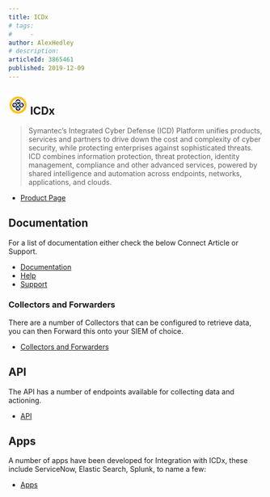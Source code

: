 ```yaml
---
title: ICDx
# tags:
#     - 
author: AlexHedley
# description: 
articleId: 3865461
published: 2019-12-09
---
```


## ![ICDx Logo](images\ICDx-logo-small.png) ICDx

> Symantec’s Integrated Cyber Defense (ICD) Platform unifies products, services and partners to drive down the cost and complexity of cyber security, while protecting enterprises against sophisticated threats. ICD combines information protection, threat protection, identity management, compliance and other advanced services, powered by shared intelligence and automation across endpoints, networks, applications, and clouds.

- [Product Page](https://www.symantec.com/theme/integrated-cyber-defense)

## Documentation
  
For a list of documentation either check the below Connect Article or Support.

- [Documentation](https://community.broadcom.com/symantecenterprise/viewdocument?DocumentKey=12610099-5aed-45ee-b7aa-65b4f3fba4be&amp;CommunityKey=b3175e2c-b99e-479f-ae6b-010f3cb2c8e9&amp;tab=librarydocuments)
- [Help](https://help.symantec.com/home/ICDX_1.3.1?locale=EN_US)
- [Support](https://support.symantec.com/us/en/product.icdx.html)

### Collectors and Forwarders
  
There are a number of Collectors that can be configured to retrieve data, you can then Forward this onto your SIEM of choice.

- [Collectors and Forwarders](https://community.broadcom.com/symantecenterprise/viewdocument?DocumentKey=53c4ee6e-5498-481a-b18e-4606ed97d8d4&amp;CommunityKey=b3175e2c-b99e-479f-ae6b-010f3cb2c8e9&amp;tab=librarydocuments)

## API
  
The API has a number of endpoints available for collecting data and actioning.

- [API](https://community.broadcom.com/symantecenterprise/viewdocument?DocumentKey=761d6ab3-eae2-4704-917c-fa617e335611&amp;CommunityKey=b3175e2c-b99e-479f-ae6b-010f3cb2c8e9&amp;tab=librarydocuments)

## Apps
  
A number of apps have been developed for Integration with ICDx, these include ServiceNow, Elastic Search, Splunk, to name a few:

- [Apps](https://community.broadcom.com/symantecenterprise/viewdocument?DocumentKey=5d513ef0-c5b2-45f8-936d-a74e9d06626a&amp;CommunityKey=b3175e2c-b99e-479f-ae6b-010f3cb2c8e9&amp;tab=librarydocuments)
